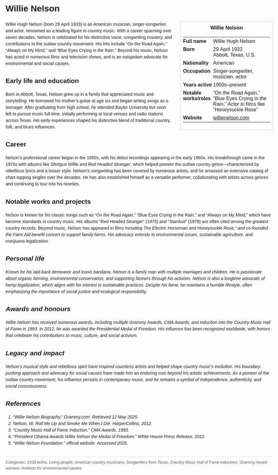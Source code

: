 <!DOCTYPE html>
<html>
<head>
  <title>Willie Nelson – Profile</title>
  <style>
    body { font-family: Arial, sans-serif; margin: 2rem auto; max-width: 960px; line-height: 1.5; }
    aside.infobox { float: right; width: 280px; margin: 0 0 1rem 1.5rem; border: 1px solid #ccc; padding: 0.5rem; font-size: 0.9rem; }
    aside.infobox h3 { text-align: center; margin-top: 0; }
    aside.infobox table { width: 100%; border-collapse: collapse; }
    aside.infobox td { padding: 0.25rem 0; vertical-align: top; }
    h1 { margin-top: 0; }
    footer.categories { font-size: 0.8rem; color: #555; border-top: 1px solid #ddd; padding-top: 0.5rem; margin-top: 2rem; }
  </style>
</head>
<body>
  <h1>Willie Nelson</h1>
  <aside class="infobox">
    <h3>Willie Nelson</h3>
    <table>
      <tr><td><strong>Full name</strong></td><td>Willie Hugh Nelson</td></tr>
      <tr><td><strong>Born</strong></td><td>29 April 1933<br>Abbott, Texas, U.S.</td></tr>
      <tr><td><strong>Nationality</strong></td><td>American</td></tr>
      <tr><td><strong>Occupation</strong></td><td>Singer-songwriter, musician, actor</td></tr>
      <tr><td><strong>Years active</strong></td><td>1950s–present</td></tr>
      <tr><td><strong>Notable works/roles</strong></td><td>“On the Road Again,” “Blue Eyes Crying in the Rain,” Actor in films like “Honeysuckle Rose”</td></tr>
      <tr><td><strong>Website</strong></td><td><a href="https://willienelson.com">willienelson.com</a></td></tr>
    </table>
  </aside>
  <p>Willie Hugh Nelson (born 29 April 1933) is an American musician, singer-songwriter, and actor, renowned as a leading figure in country music. With a career spanning over seven decades, Nelson is celebrated for his distinctive voice, songwriting mastery, and contributions to the outlaw country movement. His hits include “On the Road Again,” “Always on My Mind,” and “Blue Eyes Crying in the Rain.” Beyond his music, Nelson has acted in numerous films and television shows, and is an outspoken advocate for environmental and social causes.</p>
  
  <h2>Early life and education</h2>
  <p>Born in Abbott, Texas, Nelson grew up in a family that appreciated music and storytelling. He borrowed his mother’s guitar at age six and began writing songs as a teenager. After graduating from high school, he attended Baylor University but soon left to pursue music full-time, initially performing at local venues and radio stations across Texas. His early experiences shaped his distinctive blend of traditional country, folk, and blues influences.</p>
  
  <h2>Career</h2>
  <p>Nelson’s professional career began in the 1950s, with his debut recordings appearing in the early 1960s. His breakthrough came in the 1970s with albums like <em>Shotgun Willie</em> and <em>Red Headed Stranger</em>, which helped pioneer the outlaw country genre—characterized by rebellious lyrics and a looser style. Nelson’s songwriting has been covered by numerous artists, and he amassed an extensive catalog of chart-topping singles over the decades. He has also established himself as a versatile performer, collaborating with artists across genres and continuing to tour into his nineties.</p>
  
  <h2>Notable works and projects</h2>
  <p>Nelson is known for his classic songs such as “On the Road Again,” “Blue Eyes Crying in the Rain,” and “Always on My Mind,” which have become standards in country music. His albums “Red Headed Stranger” (1975) and “Stardust” (1978) are often cited among the greatest country records. Beyond music, Nelson has appeared in films including <em>The Electric Horseman</em> and <em>Honeysuckle Rose,” and co-founded the Farm Aid benefit concert to support family farms. His advocacy extends to environmental issues, sustainable agriculture, and marijuana legalization.</p>
  
  <h2>Personal life</h2>
  <p>Known for his laid-back demeanor and iconic bandana, Nelson is a family man with multiple marriages and children. He is passionate about organic farming, environmental conservation, and supporting farmers through his activism. Nelson is also a longtime advocate of hemp legalization, which aligns with his interest in sustainable practices. Despite his fame, he maintains a humble lifestyle, often emphasizing the importance of social justice and ecological responsibility.</p>
  
  <h2>Awards and honours</h2>
  <p>Willie Nelson has received numerous awards, including multiple Grammy Awards, CMA Awards, and induction into the Country Music Hall of Fame in 1993. In 2012, he was awarded the Presidential Medal of Freedom. His influence has been recognized worldwide, with honors that celebrate his contributions to music, culture, and social activism.</p>
  
  <h2>Legacy and impact</h2>
  <p>Nelson’s musical style and rebellious spirit have inspired countless artists and helped shape country music's evolution. His boundary-pushing approach and advocacy for social causes have made him an enduring icon beyond his artistic achievements. As a pioneer of the outlaw country movement, his influence persists in contemporary music, and he remains a symbol of independence, authenticity, and social consciousness.</p>
  
  <h2>References</h2>
  <ol>
    <li>“Willie Nelson Biography.” Grammy.com. Retrieved 12 May 2025.</li>
    <li>Nelson, W. <em>Roll Me Up and Smoke Me When I Die</em>. HarperCollins, 2012.</li>
    <li>“Country Music Hall of Fame Induction.” CMA Awards. 1993.</li>
    <li>“President Obama Awards Willie Nelson the Medal of Freedom.” White House Press Release, 2012.</li>
    <li>“Willie Nelson Foundation.” official website. Accessed 2025.</li>
  </ol>
  
  <footer class="categories">Categories: 1933 births; Living people; American country musicians; Songwriters from Texas; Country Music Hall of Fame inductees; Grammy Award winners; Activists for environmental causes</footer>
</body>
</html>
